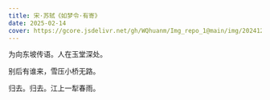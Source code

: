 ```yaml
---
title: 宋·苏轼《如梦令·有寄》
date: 2025-02-14
cover: https://gcore.jsdelivr.net/gh/WQhuanm/Img_repo_1@main/img/202412222015910.png
---
```


为向东坡传语。人在玉堂深处。

别后有谁来，雪压小桥无路。

归去。归去。江上一犁春雨。

